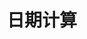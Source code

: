# <div class="iconfont icon-calendar" style="display: inline-block; font-size: 32px; margin: 10px"></div>日期计算

<date-cal></date-cal>
